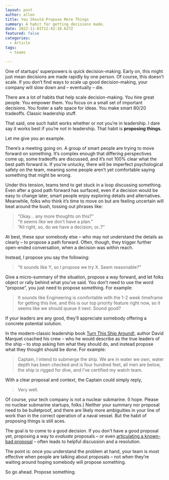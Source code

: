 ```yaml
---
layout: post
author: allen
title: You Should Propose More Things
summary: A habit for getting decisions made.
date: 2022-11-01T12:42:18.627Z
featured: false
categories:
  - Article
tags:
  - teams

---
```


One of startups’ superpowers is quick decision-making. Early on, this might just mean decisions are made rapidly by one person. Of course, this doesn’t scale. If you don’t find ways to scale up good decision-making, your company will slow down and – eventually – die.

There are a lot of habits that help scale decision-making. You hire great people. You empower them. You focus on a small set of important decisions. You foster a safe space for ideas. You make smart 80/20 tradeoffs. Classic leadership stuff.

That said, one such habit works whether or not you’re in leadership. I dare say it works best if you’re *not* in leadership. That habit is **proposing things**. 

Let me give you an example.

There’s a meeting going on. A group of smart people are trying to move forward on something. It’s complex enough that differing perspectives come up, some tradeoffs are discussed, and it’s not 100% clear what the best path forward is. If you’re unlucky, there will be imperfect psychological safety on the team, meaning some people aren’t yet comfortable saying something that might be wrong.

Under this tension, teams tend to get stuck in a loop discussing something. Even after a good path forward has surfaced, even if a decision would be easy to change later, smart people enjoy exploring details and alternatives. Meanwhile, folks who think it’s time to move on but are feeling uncertain will beat around the bush, tossing out phrases like:

> “Okay… any more thoughts on this?”<br>
> “It seems like we don’t have a plan.”<br>
> “All right, so, do we have a decision, or..?”

At best, these spur somebody else – who may not understand the details as clearly – to propose a path forward. Often, though, they trigger further open-ended conversation, when a decision was within reach.

Instead, I propose you say the following:

> “It sounds like Y, so I propose we try X. Seem reasonable?”

Give a micro-summary of the situation, propose a way forward, and let folks object or rally behind what you've said. You don’t need to use the word “propose”, you just need to propose something. For example:

> It sounds like Engineering is comfortable with the 1-2 week timeframe for getting this live, and this is our top priority feature right now, so it seems like we should queue it next. Sound good?

If your leaders are any good, they’ll appreciate somebody offering a concrete potential solution.

In the modern-classic leadership book [Turn This Ship Around!](https://www.amazon.ca/Turn-Ship-Around-Turning-Followers-ebook/dp/B00AFPVP0Y/), author David Marquet coached his crew – who he would describe as the true leaders of the ship – to stop asking him what they should do, and instead propose what they thought should be done. For example:

> Captain, I intend to submerge the ship. We are in water we own, water depth has been checked and is four hundred feet, all men are below, the ship is rigged for dive, and I’ve certified my watch team.

With a clear proposal and context, the Captain could simply reply,

> Very well.

Of course, your tech company is not a nuclear submarine. (I hope. Please no nuclear submarine startups, folks.) Neither your summary nor proposal need to be bulletproof, and there are likely more ambiguities in your line of work than in the correct operation of a naval vessel. But the habit of proposing things is still aces.

The goal is to come to a good decision. If you don't have a good proposal yet, proposing a way to *evaluate* proposals – or even [articulating a known-bad proposal](https://jonbell.medium.com/mcdonalds-theory-9216e1c9da7d) – often leads to helpful discussion and a resolution.

The point is: once you understand the problem at hand, your team is most effective when people are talking about proposals – not when they’re waiting around hoping somebody will propose something.

So go ahead. Propose something.
